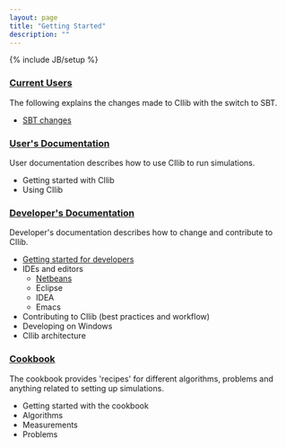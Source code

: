 ```yaml
---
layout: page
title: "Getting Started"
description: ""
---
```

{% include JB/setup %}

### [Current Users](existing-users.html)

The following explains the changes made to CIlib with the switch to SBT.

- [SBT changes](existing-users.html)

### [User's Documentation](user/index.html)

User documentation describes how to use CIlib to run simulations.

- Getting started with CIlib
- Using CIlib

### [Developer's Documentation](dev/index.html)

Developer's documentation describes how to change and contribute to CIlib.

- [Getting started for developers](idev/getting-started.html)
- IDEs and editors
    * [Netbeans](netbeans.html)
    * Eclipse
    * IDEA
    * Emacs
- Contributing to CIlib (best practices and workflow)
- Developing on Windows
- CIlib architecture

### [Cookbook](cookbook/index.html)

The cookbook provides 'recipes' for different algorithms, problems and anything
related to setting up simulations.

- Getting started with the cookbook
- Algorithms
- Measurements
- Problems
